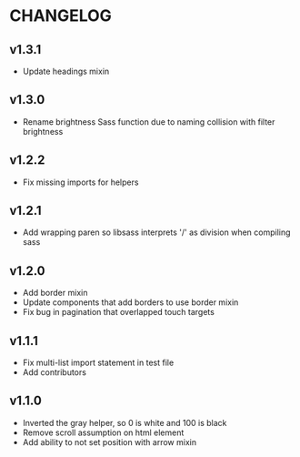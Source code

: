 # CHANGELOG

## v1.3.1

  - Update headings mixin

## v1.3.0

  - Rename brightness Sass function due to naming collision with filter brightness

## v1.2.2

  - Fix missing imports for helpers

## v1.2.1

  - Add wrapping paren so libsass interprets '/' as division when compiling sass

## v1.2.0

  - Add border mixin
  - Update components that add borders to use border mixin
  - Fix bug in pagination that overlapped touch targets

## v1.1.1

  - Fix multi-list import statement in test file
  - Add contributors

## v1.1.0

  - Inverted the gray helper, so 0 is white and 100 is black
  - Remove scroll assumption on html element
  - Add ability to not set position with arrow mixin
